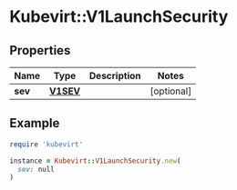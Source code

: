 # Kubevirt::V1LaunchSecurity

## Properties

| Name | Type | Description | Notes |
| ---- | ---- | ----------- | ----- |
| **sev** | [**V1SEV**](V1SEV.md) |  | [optional] |

## Example

```ruby
require 'kubevirt'

instance = Kubevirt::V1LaunchSecurity.new(
  sev: null
)
```

